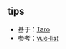 ## tips

+ 基于：[Taro](https://nervjs.github.io/taro/docs/README.html)
+ 参考：[vue-list](https://github.com/hejianxian/vue-list)
